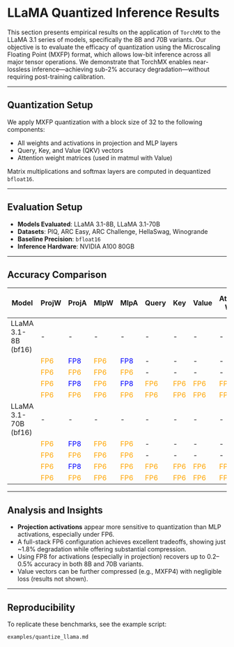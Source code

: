 # LLaMA Quantized Inference Results

This section presents empirical results on the application of `TorchMX` to the LLaMA 3.1 series of models, specifically the 8B and 70B variants. Our objective is to evaluate the efficacy of quantization using the Microscaling Floating Point (MXFP) format, which allows low-bit inference across all major tensor operations. We demonstrate that TorchMX enables near-lossless inference—achieving sub-2% accuracy degradation—without requiring post-training calibration.

---

## Quantization Setup

We apply MXFP quantization with a block size of 32 to the following components:

* All weights and activations in projection and MLP layers
* Query, Key, and Value (QKV) vectors
* Attention weight matrices (used in matmul with Value)

Matrix multiplications and softmax layers are computed in dequantized `bfloat16`.

---

## Evaluation Setup

* **Models Evaluated**: LLaMA 3.1-8B, LLaMA 3.1-70B
* **Datasets**: PIQ, ARC Easy, ARC Challenge, HellaSwag, Winogrande
* **Baseline Precision**: `bfloat16`
* **Inference Hardware**: NVIDIA A100 80GB

---

## Accuracy Comparison

| Model                | ProjW                                 | ProjA                                 | MlpW                                  | MlpA                                  | Query                                 | Key                                   | Value                                 | Atten W                               | Aver. Acc. (%) | Acc. Δ (%) |
| -------------------- | ------------------------------------- | ------------------------------------- | ------------------------------------- | ------------------------------------- | ------------------------------------- | ------------------------------------- | ------------------------------------- | ------------------------------------- | -------------- | ---------- |
| LLaMA 3.1-8B (bf16)  | -                                     | -                                     | -                                     | -                                     | -                                     | -                                     | -                                     | -                                     | 73.60          | —          |
|                      | <span style="color:orange">FP6</span> | <span style="color:blue">FP8</span>   | <span style="color:orange">FP6</span> | <span style="color:blue">FP8</span>   | -                                     | -                                     | -                                     | -                                     | 73.26          | -0.34      |
|                      | <span style="color:orange">FP6</span> | <span style="color:orange">FP6</span> | <span style="color:orange">FP6</span> | <span style="color:orange">FP6</span> | -                                     | -                                     | -                                     | -                                     | 73.12          | -0.48      |
|                      | <span style="color:orange">FP6</span> | <span style="color:blue">FP8</span>   | <span style="color:orange">FP6</span> | <span style="color:blue">FP8</span>   | <span style="color:orange">FP6</span> | <span style="color:orange">FP6</span> | <span style="color:orange">FP6</span> | <span style="color:orange">FP6</span> | 71.79          | -1.81      |
|                      | <span style="color:orange">FP6</span> | <span style="color:orange">FP6</span> | <span style="color:orange">FP6</span> | <span style="color:orange">FP6</span> | <span style="color:orange">FP6</span> | <span style="color:orange">FP6</span> | <span style="color:orange">FP6</span> | <span style="color:orange">FP6</span> | 71.76          | -1.84      |
| LLaMA 3.1-70B (bf16) | -                                     | -                                     | -                                     | -                                     | -                                     | -                                     | -                                     | -                                     | 79.93          | —          |
|                      | <span style="color:orange">FP6</span> | <span style="color:blue">FP8</span>   | <span style="color:orange">FP6</span> | <span style="color:orange">FP6</span> | -                                     | -                                     | -                                     | -                                     | 79.35          | -0.58      |
|                      | <span style="color:orange">FP6</span> | <span style="color:orange">FP6</span> | <span style="color:orange">FP6</span> | <span style="color:orange">FP6</span> | -                                     | -                                     | -                                     | -                                     | 78.94          | -1.00      |
|                      | <span style="color:orange">FP6</span> | <span style="color:blue">FP8</span>   | <span style="color:orange">FP6</span> | <span style="color:orange">FP6</span> | <span style="color:orange">FP6</span> | <span style="color:orange">FP6</span> | <span style="color:orange">FP6</span> | <span style="color:orange">FP6</span> | 78.63          | -1.30      |
|                      | <span style="color:orange">FP6</span> | <span style="color:orange">FP6</span> | <span style="color:orange">FP6</span> | <span style="color:orange">FP6</span> | <span style="color:orange">FP6</span> | <span style="color:orange">FP6</span> | <span style="color:orange">FP6</span> | <span style="color:orange">FP6</span> | 78.63          | -1.47      |

---

## Analysis and Insights

* **Projection activations** appear more sensitive to quantization than MLP activations, especially under FP6.
* A full-stack FP6 configuration achieves excellent tradeoffs, showing just \~1.8% degradation while offering substantial compression.
* Using FP8 for activations (especially in projection) recovers up to 0.2–0.5% accuracy in both 8B and 70B variants.
* Value vectors can be further compressed (e.g., MXFP4) with negligible loss (results not shown).

---

## Reproducibility

To replicate these benchmarks, see the example script:

```bash
examples/quantize_llama.md
```
